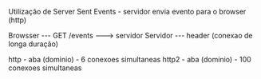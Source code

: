 Utilização de Server Sent Events - servidor envia evento para o browser (http)

Browsser --- GET /events ---> servidor
Servidor --- header (conexao de longa duração)

http - aba (dominio) - 6 conexoes simultaneas
http2 - aba (dominio) - 100 conexoes simultaneas
